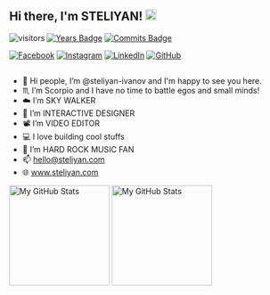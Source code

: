 ## Hi there, I'm STELIYAN! <img src="https://media.giphy.com/media/hvRJCLFzcasrR4ia7z/giphy.gif" width="20px">

![visitors](https://visitor-badge.glitch.me/badge?page_id=steliyan-ivanov)
[![Years Badge](https://badges.pufler.dev/years/steliyan-ivanov)](https://badges.pufler.dev)
[![Commits Badge](https://badges.pufler.dev/commits/monthly/puf17640)](https://badges.pufler.dev)

[![Facebook](https://img.shields.io/badge/-Facebook-006FF1?style=flat-square&logo=Facebook&logoColor=white)](https://www.facebook.com/St.Ivanoff/)
[![Instagram](https://img.shields.io/badge/-Instagram-e4405f?style=flat-square&logo=Instagram&logoColor=white)](https://www.instagram.com/the.name.is.steliyan/) 
[![LinkedIn](https://img.shields.io/badge/-LinkedIn-0e76a8?style=flat-square&logo=Linkedin&logoColor=white)](https://www.linkedin.com/in/steliyanivanoff/) 
[![GitHub](https://img.shields.io/badge/-Github-000000?style=flat-square&logo=Github&logoColor=white)](https://github.com/steliyan-ivanov)

##

- 👋 Hi people, I’m @steliyan-ivanov and I'm happy to see you here.
- ♏ I’m Scorpio and I have no time to battle egos and small minds!
- ☁️ I’m SKY WALKER
- 👀 I’m INTERACTIVE DESIGNER
- 📽️ I’m VIDEO EDITOR
- 💻 I love building cool stuffs
- 🤘 I’m HARD ROCK MUSIC FAN
- 📫 hello@steliyan.com
- 🌐 www.steliyan.com

<p>
<!-- <summary>:zap: GitHub Stats</summary> -->
<img height="180em" alt="My GitHub Stats" src="https://github-readme-stats.vercel.app/api?username=steliyan-ivanov&show_icons=true&bg_color=00000000&hide_border=true&text_color=3498db&&count_private=true&include_all_commits=true" />
<img height="180em" alt="My GitHub Stats" src="https://github-readme-stats.vercel.app/api/top-langs/?username=steliyan-ivanov&langs_count=7&layout=compact&hide_border=true&bg_color=00000000&text_color=3498db&&count_private=true&include_all_commits=true" />
</p>
